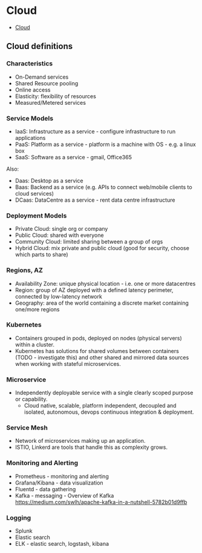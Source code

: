 # Cloud

- [Cloud](#cloud)

## Cloud definitions

### Characteristics

- On-Demand services
- Shared Resource pooling
- Online access
- Elasticity: flexibility of resources
- Measured/Metered services

### Service Models

- IaaS: Infrastructure as a service - configure infrastructure to run applications
- PaaS: Platform as a service - platform is a machine with OS - e.g. a linux box
- SaaS: Software as a service - gmail, Office365

Also:

- Daas: Desktop as a service
- Baas: Backend as a service (e.g. APIs to connect web/mobile clients to cloud services)
- DCaas: DataCentre as a service - rent data centre infrastructure

### Deployment Models

- Private Cloud: single org or company
- Public Cloud: shared with everyone
- Community Cloud: limited sharing between a group of orgs
- Hybrid Cloud: mix private and public cloud (good for security, choose which parts to share)

### Regions, AZ

- Availability Zone: unique physical location - i.e. one or more datacentres
- Region: group of AZ deployed with a defined latency perimeter, connected by low-latency network
- Geography: area of the world containing a discrete market containing one/more regions

### Kubernetes

- Containers grouped in pods, deployed on nodes (physical servers) within a cluster.
- Kubernetes has solutions for shared volumes between containers (TODO - investigate this) and other shared and mirrored data sources when working with stateful microservices.

### Microservice

- Independently deployable service with a single clearly scoped purpose or capability.
  - Cloud native, scalable, platform independent, decoupled and isolated, autonomous, devops continuous integration & deployment.
  
### Service Mesh

- Network of microservices making up an application.
- ISTIO, Linkerd are tools that handle this as complexity grows.

### Monitoring and Alerting

- Prometheus - monitoring and alerting
- Grafana/Kibana - data visualization
- Fluentd - data gathering
- Kafka - messaging - Overview of Kafka <https://medium.com/swlh/apache-kafka-in-a-nutshell-5782b01d9ffb>

### Logging

- Splunk
- Elastic search
- ELK - elastic search, logstash, kibana
